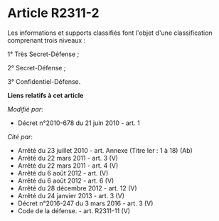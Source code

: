 # Article R2311-2

Les informations  et supports classifiés font l'objet d'une classification comprenant trois niveaux : 

1° Très Secret-Défense ; 

2° Secret-Défense ; 

3° Confidentiel-Défense.

**Liens relatifs à cet article**

_Modifié par_:

  - Décret n°2010-678 du 21 juin 2010 - art. 1

_Cité par_:

  - Arrêté du 23 juillet 2010 - art. Annexe (Titre Ier : 1 à 18) (Ab)
  - Arrêté du 22 mars 2011 - art. 3 (V)
  - Arrêté du 22 mars 2011 - art. 4 (V)
  - Arrêté du 6 août 2012 - art. (V)
  - Arrêté du 6 août 2012 - art. 6 (V)
  - Arrêté du 28 décembre 2012 - art. 12 (V)
  - Arrêté du 24 janvier 2013 - art. 3 (V)
  - Décret n°2016-247 du 3 mars 2016 - art. 3 (V)
  - Code de la défense. - art. R2311-11 (V)
